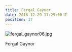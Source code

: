 ```yaml
---
title: Fergal Gaynor
date: 2016-12-29 17:29:00 Z
position: 17
---
```


![fergal_gaynor06.jpg](/uploads/fergal_gaynor06.jpg)

Fergal Gaynor